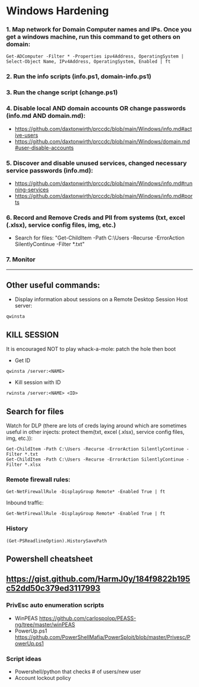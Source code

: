 # Windows Hardening
### 1. Map network for Domain Computer names and IPs. Once you get a windows machine, run this command to get others on domain: 
```
Get-ADComputer -Filter * -Properties ipv4Address, OperatingSystem | Select-Object Name, IPv4Address, OperatingSystem, Enabled | ft
```
### 2. Run the info scripts (info.ps1, domain-info.ps1)
### 3. Run the change script (change.ps1)
### 4. Disable local AND domain accounts OR change passwords (info.md AND domain.md):
* https://github.com/daxtonwirth/prccdc/blob/main/Windows/info.md#active-users
* https://github.com/daxtonwirth/prccdc/blob/main/Windows/domain.md#user-disable-accounts
### 5. Discover and disable unused services, changed necessary service passwords (info.md):
* https://github.com/daxtonwirth/prccdc/blob/main/Windows/info.md#running-services
* https://github.com/daxtonwirth/prccdc/blob/main/Windows/info.md#ports
### 6. Record and Remove Creds and PII from systems (txt, excel (.xlsx), service config files, img, etc.)
* Search for files: "Get-ChildItem -Path C:\Users -Recurse -ErrorAction SilentlyContinue -Filter *.txt"
### 7. Monitor

---
## Other useful commands:
* Display information about sessions on a Remote Desktop Session Host server:
```
qwinsta
```
## KILL SESSION 
It is encouraged NOT to play whack-a-mole: patch the hole then boot
* Get ID
```
qwinsta /server:<NAME>
```
* Kill session with ID
```
rwinsta /server:<NAME> <ID>
```
## Search for files 
Watch for DLP (there are lots of creds laying around which are sometimes useful in other injects: protect them(txt, excel (.xlsx), service config files, img, etc.)):
```
Get-ChildItem -Path C:\Users -Recurse -ErrorAction SilentlyContinue -Filter *.txt
Get-ChildItem -Path C:\Users -Recurse -ErrorAction SilentlyContinue -Filter *.xlsx
```
### Remote firewall rules:
```
Get-NetFirewallRule -DisplayGroup Remote* -Enabled True | ft
```
Inbound traffic:
```
Get-NetFirewallRule -DisplayGroup Remote* -Enabled True | ft
```  
### History
```
(Get-PSReadlineOption).HistorySavePath
```
## Powershell cheatsheet
https://gist.github.com/HarmJ0y/184f9822b195c52dd50c379ed3117993
---
### PrivEsc auto enumeration scripts
* WinPEAS
https://github.com/carlospolop/PEASS-ng/tree/master/winPEAS
* PowerUp.ps1
https://github.com/PowerShellMafia/PowerSploit/blob/master/Privesc/PowerUp.ps1

### Script ideas
* Powershell/python that checks # of users/new user
* Account lockout policy
